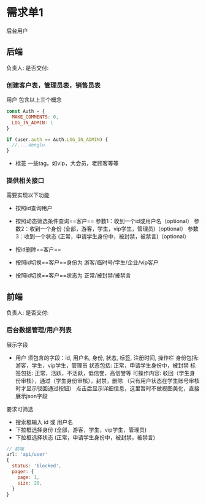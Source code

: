 # 需求单1

后台用户

## 后端

负责人:
是否交付:

### 创建客户表，管理员表，销售员表

用户 包含以上三个概念

``` js
const Auth = {
  MAKE_COMMENTS: 0,
  LOG_IN_ADMIN: 1
}

if (user.auth == Auth.LOG_IN_ADMIN) {
  //....denglu 
}
```


* 标签
一些tag，如vip，大会员，老顾客等等

### 提供相关接口

需要实现以下功能

* 按照id查询用户

* 按照动态筛选条件查询==客户==
  参数1：收到一个id或用户名（optional）
  参数2：收到一个身份 (全部，游客，学生，vip学生，管理员)（optional）
  参数3：收到一个状态 (正常，申请学生身份中，被封禁，被禁言)（optional）

* 按id删除==客户==

* 按照id切换==客户==身份为 游客/临时号/学生/企业/vip客户

* 按照id切换==客户==状态为 正常/被封禁/被禁言

<!-- * 按照id为用户添加指定标签 -->

<!-- * 按照id为用户删除指定标签 -->

## 前端

负责人:
是否交付:

### 后台数据管理/用户列表

展示字段
  - 用户
    须包含的字段：id, 用户名, 身份, 状态, 标签, 注册时间, 操作栏
    身份包括: 游客，学生，vip学生，管理员
    状态包括: 正常，申请学生身份中，被封禁
    标签包括: 正常，活跃，不活跃，低信誉，高信誉等
    可操作内容: 驳回（学生身份审核），通过（学生身份审核），封禁，删除 （只有用户状态在学生账号审核时才显示驳回通过按钮）
点击后显示详细信息，这里暂时不做视图美化，直接展示json字段

要求可筛选
  - 搜索框输入 id 或 用户名
  - 下拉框选择身份 (全部，游客，学生，vip学生，管理员)
  - 下拉框选择状态 (正常，申请学生身份中，被封禁，被禁言)


``` js
// 前端
url: 'api/user'
{
  status: 'blocked',
  pager: {
    page: 1,
    size: 20,
  }
}


```